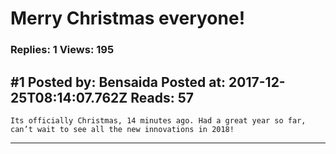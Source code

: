# Merry Christmas everyone!

### Replies: 1 Views: 195

## \#1 Posted by: Bensaida Posted at: 2017-12-25T08:14:07.762Z Reads: 57

```
Its officially Christmas, 14 minutes ago. Had a great year so far, can’t wait to see all the new innovations in 2018!
```

---
